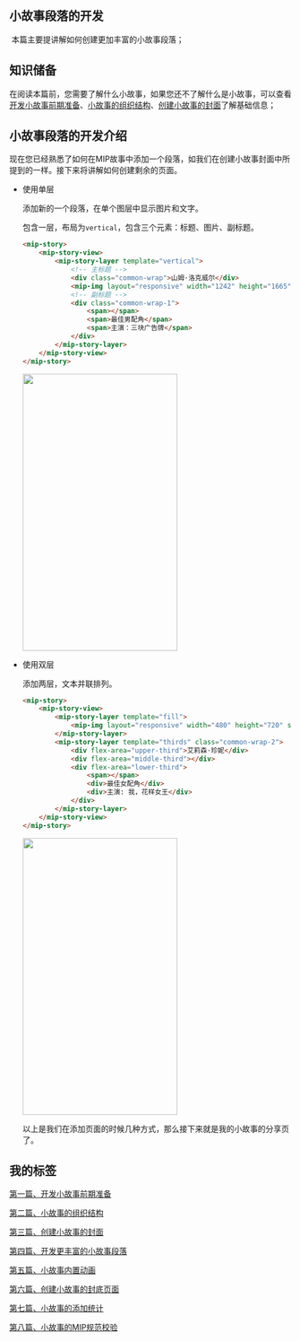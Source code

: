 ## 小故事段落的开发

​	本篇主要提讲解如何创建更加丰富的小故事段落；

## 知识储备

​	在阅读本篇前，您需要了解什么小故事，如果您还不了解什么是小故事，可以查看[开发小故事前期准备](https://www.mipengine.org/doc/story/create1.html)、[小故事的组织结构](https://www.mipengine.org/doc/story/create2.html)、[创建小故事的封面](https://www.mipengine.org/doc/story/create3.html)了解基础信息；

## 小故事段落的开发介绍

​	现在您已经熟悉了如何在MIP故事中添加一个段落，如我们在创建小故事封面中所提到的一样。接下来将讲解如何创建剩余的页面。

- 使用单层

   添加新的一个段落，在单个图层中显示图片和文字。

   包含一层，布局为`vertical`，包含三个元素：标题、图片、副标题。

	```html
	<mip-story>
		<mip-story-view>
			<mip-story-layer template="vertical">
				<!-- 主标题 -->
				<div class="common-wrap">山姆·洛克威尔</div>
				<mip-img layout="responsive" width="1242" height="1665" src="./static/p5.png"></mip-img>
				<!-- 副标题 -->
				<div class="common-wrap-1">
					<span></span>
					<span>最佳男配角</span>
					<span>主演：三块广告牌</span>
				</div>
			</mip-story-layer>
		</mip-story-view>
	</mip-story>
	```

	<img src="http://mipstatic.baidu.com/static/mip-static/mip-story/demo/static/vertical-0.png" width="276" height="494" />

- 使用双层

  添加两层，文本并联排列。

  ```html
  <mip-story>
      <mip-story-view>
          <mip-story-layer template="fill">
              <mip-img layout="responsive" width="480" height="720" src="https://www.mipengine.org/static/img/mip-story/p6.png"></mip-img>
          </mip-story-layer>
          <mip-story-layer template="thirds" class="common-wrap-2">
              <div flex-area="upper-third">艾莉森·珍妮</div>
              <div flex-area="middle-third"></div>
              <div flex-area="lower-third">
                  <span></span>
                  <div>最佳女配角</div>
                  <div>主演: 我，花样女王</div>
              </div>
          </mip-story-layer>
      </mip-story-view>
  </mip-story>
  ```
  <img src="http://mipstatic.baidu.com/static/mip-static/mip-story/demo/static/fill-0.png" width="276" height="494" />


  以上是我们在添加页面的时候几种方式，那么接下来就是我的小故事的分享页了。


## 我的标签

[第一篇、开发小故事前期准备](https://www.mipengine.org/doc/story/create1.html)

[第二篇、小故事的组织结构](https://www.mipengine.org/doc/story/create2.html)

[第三篇、创建小故事的封面](https://www.mipengine.org/doc/story/create3.html)

[第四篇、开发更丰富的小故事段落](https://www.mipengine.org/doc/story/create4.html)

[第五篇、小故事内置动画](https://www.mipengine.org/doc/story/create5.html)

[第六篇、创建小故事的封底页面](https://www.mipengine.org/doc/story/create6.html)

[第七篇、小故事的添加统计](https://www.mipengine.org/doc/story/create7.html)

[第八篇、小故事的MIP规范校验](https://www.mipengine.org/doc/story/create8.html)


